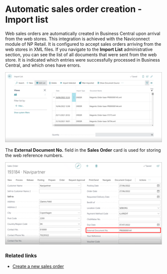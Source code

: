 # Automatic sales order creation - Import list

Web sales orders are automatically created in Business Central upon arrival from the web stores. This integration is achieved with the Naviconnect module of NP Retail. It is configured to accept sales orders arriving from the web stores in XML files. If you navigate to the **Import List** administrative section, you can see the list of all documents that were sent from the web store. It is indicated which entries were successfully processed in Business Central, and which ones have errors. 

![import_list](../images/import_list.PNG)

The **External Document No.** field in the **Sales Order** card is used for storing the web reference numbers.

![external_doc_sales](../images/sales_order_external_number.PNG)

### Related links

- [Create a new sales order](../howto/create_sales_order.md)